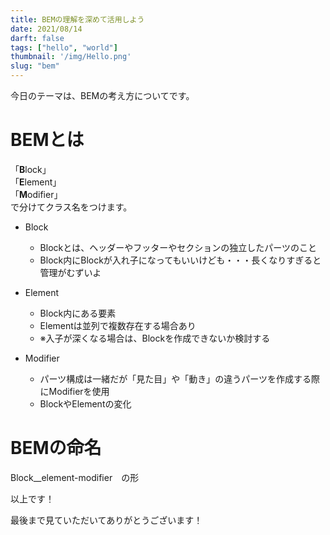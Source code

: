 ```yaml
---
title: BEMの理解を深めて活用しよう
date: 2021/08/14
darft: false
tags: ["hello", "world"]
thumbnail: '/img/Hello.png'
slug: "bem"
---
```

今日のテーマは、BEMの考え方についてです。

# BEMとは
「**B**lock」  
「**E**lement」  
「**M**odifier」  
で分けてクラス名をつけます。

- Block
  - Blockとは、ヘッダーやフッターやセクションの独立したパーツのこと
  - Block内にBlockが入れ子になってもいいけども・・・長くなりすぎると管理がむずいよ
  
- Element
  - Block内にある要素
  - Elementは並列で複数存在する場合あり
  - ※入子が深くなる場合は、Blockを作成できないか検討する

- Modifier
  - パーツ構成は一緒だが「見た目」や「動き」の違うパーツを作成する際にModifierを使用
  - BlockやElementの変化
  
# BEMの命名
Block__element-modifier　の形
  
以上です！

最後まで見ていただいてありがとうございます！  

